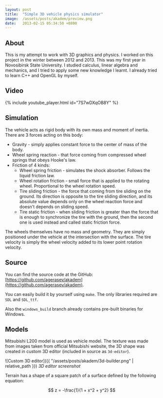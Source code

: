 ```yaml
---
layout: post
title:  "Simple 3D vehicle physics simulator"
image:  /assets/posts/akadem/preview.png
date:   2013-02-15 05:34:50 +0800
---
```


## About

This is my attempt to work with 3D graphics and physics. I worked on this project in the winter between 2012 and 2013. This was my first year in Novosibirsk State University. I studied calculus, linear algebra and mechanics, and I tried to apply some new knowledge I learnt. I already tried to learn C++ and OpenGL by myself.

## Video

{% include youtube_player.html id="7S7wDXqOB8Y" %}

## Simulation

The vehicle acts as rigid body with its own mass and moment of inertia. There are 3 forces acting on this body:  

+ Gravity - simply applies constant force to the center of mass of the body.
+ Wheel spring reaction - that force coming from compressed wheel springs that obeys Hooke's law.
+ Friction of 4 kinds:
  + Wheel spring friction - simulates the shock absorber. Follows the liquid friction law.
  + Wheel rotation friction - small force that is applied to the rotating wheel. Proportional to the wheel rotation speed.
  + Tire sliding friction - the force that coming from tire sliding on the ground. Its direction is opposite to the tire sliding direction, and its absolute value depends only on the wheel reaction force and doesn't depends on sliding speed.
  + Tire static friction - when sliding friction is greater than the force that is enough to synchronize the tire with the ground, then the second one is used instead and called static friction force.

The wheels themselves have no mass and geometry. They are simply positioned under the vehicle at the intersection with the surface. The tire velocity is simply the wheel velocity added to its lower point rotation velocity.

## Source

You can find the source code at the GitHub: [https://github.com/agerasev/akadem](https://github.com/agerasev/akadem).

You can easily build it by yourself using `make`. The only libraries required are `SDL` and `SDL_ttf`.

Also the `windows_build` branch already contains pre-built binaries for Windows.

## Models

Mitsubishi L200 model is used as vehicle model. The texture was made from images taken from official Mitsubishi website, the 3D shape was created in custom 3D editor (included in source as `3d-editor`).

![Custom 3D editor]({{ "/assets/posts/akadem/3d-builder.png" | relative_path }})
*3D editor screenshot*

Terrain has a shape of a square patch of a surface defined by the following equation:

$$
z = -\frac{1}{1 + x^2 + y^2}
$$
